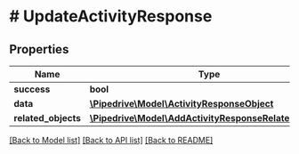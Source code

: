 # # UpdateActivityResponse

## Properties

Name | Type | Description | Notes
------------ | ------------- | ------------- | -------------
**success** | **bool** |  | [optional]
**data** | [**\Pipedrive\Model\ActivityResponseObject**](ActivityResponseObject.md) |  | [optional]
**related_objects** | [**\Pipedrive\Model\AddActivityResponseRelatedObjects**](AddActivityResponseRelatedObjects.md) |  | [optional]

[[Back to Model list]](../../README.md#models) [[Back to API list]](../../README.md#endpoints) [[Back to README]](../../README.md)
